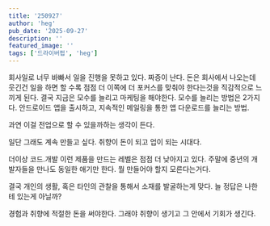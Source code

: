 ```yaml
---
title: '250927'
author: 'heg'
pub_date: '2025-09-27'
description: ''
featured_image: ''
tags: ['드라이버펍', 'heg']
---
```


회사일로 너무 바빠서 일을 진행을 못하고 있다. 짜증이 난다. 돈은 회사에서 나오는데 웃긴건 일을 하면 할 수록 점점 더 이쪽에 더 포커스를 맞춰야 한다는것을 직감적으로 느끼게 된다. 결국 지금은 모수를 늘리고 마케팅을 해야한다. 모수를 늘리는 방법은 2가지다. 안드로이드 앱을 출시하고, 지속적인 메일링을 통한 앱 다운로드를 늘리는 방법.

과연 이걸 전업으로 할 수 있을까하는 생각이 든다. 

일단 그래도 계속 만들고 싶다. 취향이 돈이 되고 업이 되는 시대다. 

더이상 코드.개발 이런 제품을 만드는 레벨은 점점 더 낮아지고 있다. 
주말에 중년의 개발자들을 만나도 동일한 애기만 한다. 뭘 만들어야 할지 모른다는거다. 

결국 개인의 생활, 혹은 타인의 관찰을 통해서 소재를 발굴하는게 맞다. 
늘 정답은 나한테 있는게 아닐까? 

경험과 취향에 적절한 돈을 써야한다. 
그래야 취향이 생기고 그 안에서 기회가 생긴다. 
